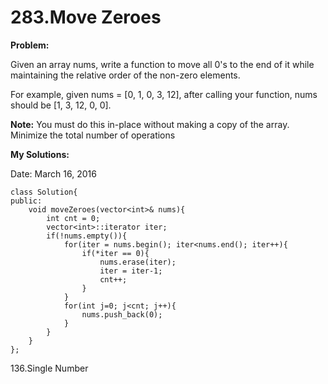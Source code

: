 # 283.Move Zeroes

**Problem:**

Given an array nums, write a function to move all 0's to the end of it while maintaining the relative order of the non-zero elements.

For example, given nums = [0, 1, 0, 3, 12], after calling your function, nums should be [1, 3, 12, 0, 0].

**Note:**
You must do this in-place without making a copy of the array.
Minimize the total number of operations

**My Solutions:**

Date: March 16, 2016

    class Solution{
    public:
        void moveZeroes(vector<int>& nums){
            int cnt = 0;
            vector<int>::iterator iter;
            if(!nums.empty()){
                for(iter = nums.begin(); iter<nums.end(); iter++){
                    if(*iter == 0){
                        nums.erase(iter);
                        iter = iter-1;
                        cnt++;
                    }
                }
                for(int j=0; j<cnt; j++){
                    nums.push_back(0);
                }
            }
        }
    }; 


136.Single Number



